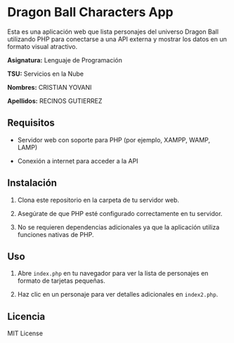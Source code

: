 # Dragon Ball Characters App



Esta es una aplicación web que lista personajes del universo Dragon Ball utilizando PHP para conectarse a una API externa y mostrar los datos en un formato visual atractivo.



**Asignatura:** Lenguaje de Programación  

**TSU:** Servicios en la Nube  

**Nombres:** CRISTIAN YOVANI   

**Apellidos:** RECINOS GUTIERREZ



## Requisitos



- Servidor web con soporte para PHP (por ejemplo, XAMPP, WAMP, LAMP)

- Conexión a internet para acceder a la API



## Instalación



1. Clona este repositorio en la carpeta de tu servidor web.

2. Asegúrate de que PHP esté configurado correctamente en tu servidor.

3. No se requieren dependencias adicionales ya que la aplicación utiliza funciones nativas de PHP.



## Uso



1. Abre `index.php` en tu navegador para ver la lista de personajes en formato de tarjetas pequeñas.

2. Haz clic en un personaje para ver detalles adicionales en `index2.php`.



## Licencia



MIT License